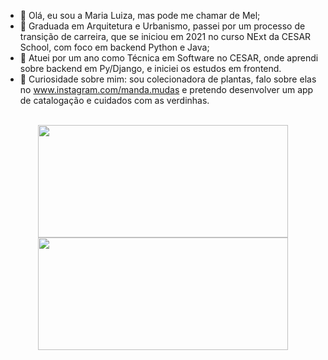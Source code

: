 - 👋 Olá, eu sou a Maria Luiza, mas pode me chamar de Mel;
- 🏫 Graduada em Arquitetura e Urbanismo, passei por um processo de transição de carreira, que se iniciou em 2021 no curso NExt da CESAR School, com foco em backend Python e Java;
- 📝 Atuei por um ano como Técnica em Software no CESAR, onde aprendi sobre backend em Py/Django, e iniciei os estudos em frontend.
- 🌿 Curiosidade sobre mim: sou colecionadora de plantas, falo sobre elas no www.instagram.com/manda.mudas e pretendo desenvolver um app de catalogação e cuidados com as verdinhas.

<div align="center" style="display: inline_block"><br>
  <a href="https://github.com/mluizareis">
  <img height="180em" width="400em" src="https://github-readme-stats.vercel.app/api?username=mluizareis&show_icons=true&theme=tokyonight&include_all_commits=true&count_private=true"/>
  <img height="180em" width="400em"  src="https://github-readme-stats.vercel.app/api/top-langs/?username=mluizareis&layout=compact&langs_count=7&theme=tokyonight"/>
</div>
